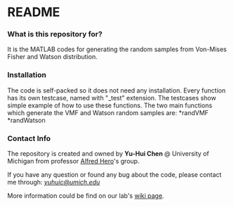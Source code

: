 # README #

### What is this repository for? ###

It is the MATLAB codes for generating the random samples from Von-Mises Fisher and Watson distribution. 


### Installation ###

The code is self-packed so it does not need any installation. Every function has its own testcase, named with "_test" extension. The testcases show simple example of how to use these functions.
The two main functions which generate the VMF and Watson random samples are:
*randVMF
*randWatson


### Contact Info ###

The repository is created and owned by **Yu-Hui Chen** @ University of Michigan from professor [Alfred Hero](http://web.eecs.umich.edu/~hero/)'s group.

If you have any question or found any bug about the code, please contact me through:
*yuhuic@umich.edu*

More information could be find on our lab's [wiki page](http://tbayes.eecs.umich.edu/start).